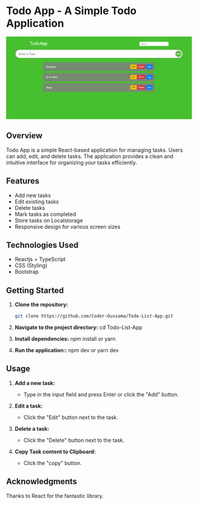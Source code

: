 # Todo App - A Simple Todo Application
![Todo App ](./src/assets/TodoApp.png)

## Overview

Todo App is a simple React-based application for managing tasks. Users can add, edit, and delete tasks. The application provides a clean and intuitive interface for organizing your tasks efficiently.

## Features

- Add new tasks
- Edit existing tasks
- Delete tasks
- Mark tasks as completed
- Store tasks on Localstorage
- Responsive design for various screen sizes

## Technologies Used

- Reactjs + TypeScript
- CSS (Styling)
- Bootstrap


## Getting Started

1. **Clone the repository:**

   ```bash
   git clone https://github.com/Coder-Oussama/Todo-List-App.git

2. **Navigate to the project directory:**
   cd Todo-List-App

3. **Install dependencies:**
   npm install or yarn

4. **Run the application::**
   npm dev or yarn dev


## Usage

1. **Add a new task:**
   - Type in the input field and press Enter or click the "Add" button.

2. **Edit a task:**
   - Click the "Edit" button next to the task.

3. **Delete a task:**
   - Click the "Delete" button next to the task.

4. **Copy Task content to Clipboard:**
   - Click the "copy" button.


## Acknowledgments

Thanks to React for the fantastic library.
